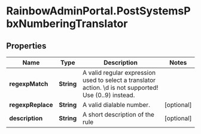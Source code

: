 # RainbowAdminPortal.PostSystemsPbxNumberingTranslator

## Properties

Name | Type | Description | Notes
------------ | ------------- | ------------- | -------------
**regexpMatch** | **String** | A valid regular expression used to select a translator action. \\d is not supported! Use (0..9) instead. | 
**regexpReplace** | **String** | A valid dialable number. | [optional] 
**description** | **String** | A short description of the rule | [optional] 


